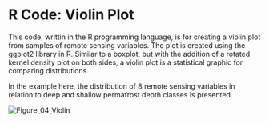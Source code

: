# R Code: Violin Plot

This code, writtin in the R programming language, is for creating a violin plot from samples of remote sensing variables. The plot is created using the ggplot2 library in R. Similar to a boxplot, but with the addition of a rotated kernel density plot on both sides, a violin plot is a statistical graphic for comparing distributions.

In the example here, the distribution of 8 remote sensing variables in relation to deep and shallow permafrost depth classes is presented.

![Figure_04_Violin](https://github.com/RemoteSenseiMichael/R_Code_Violin_Plot/assets/83989128/692bcef9-5e29-42b3-8560-dff84916018e)
